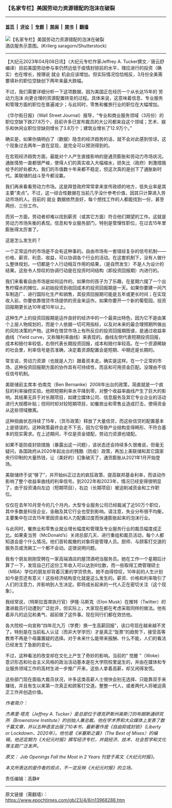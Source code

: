 ### 【名家专栏】美国劳动力资源错配的泡沫在破裂

---

#### [首页](../../../..?n13968288) &nbsp;|&nbsp; [评论](../../../../../epoch-comment?n13968288) &nbsp;|&nbsp; [专题](../../../../../epoch-special?n13968288) &nbsp;|&nbsp; [禁闻](../../../../../epoch-news?n13968288) &nbsp;|&nbsp; [禁书](../../../../../books?n13968288) &nbsp;|&nbsp; [翻墙](https://github.com/gfw-breaker/nogfw/blob/master/README.md?n13968288)


<div><img alt="【名家专栏】美国劳动力资源错配的泡沫在破裂" class="attachment-djy_600_400 size-djy_600_400 wp-post-image" src="https://i.epochtimes.com/assets/uploads/2023/04/id13968289-shutterstock_791793577-700x420-600x400.jpg"/>
<div class="caption">
 酒店服务示意图。(Krilerg saragorn/Shutterstock)
</div></div><hr/><div class="post_content" id="artbody" itemprop="articleBody">
 <!-- article content begin -->
 <p>
  【大纪元2023年04月08日讯】（大纪元专栏作家Jeffrey A. Tucker撰文／唐云舒编译）目前美国劳动参与率仍然远低于疫情封锁前的水平，理应进行的投资（确实）也在增长，按理说
  <ok href="https://www.epochtimes.com/gb/tag/%E5%B0%B1%E4%B8%9A.html">
   就业
  </ok>
  机会应该增加。但实际情况恰恰相反，3月份全美需要填补的职位空缺创下两年来最大跌幅。
 </p>
 <p>
  不过，我们需要详细分析一下这项数据，因为美国正在经历一个从长达15年的
  <ok href="https://www.epochtimes.com/gb/tag/%E5%8A%B3%E5%8A%A8%E5%8A%9B%E6%B3%A1%E6%B2%AB.html">
   劳动力泡沫
  </ok>
  向更合理的资源配置转变的过程。具体来说，这意味着信息、专业服务和管理方面的职位在普遍减少；与此同时，零售和餐旅行业的职位在大幅增加。
 </p>
 <p>
  《华尔街日报》（Wall Street Journal）报导，“专业和商业服务领域（3月份）的职位空缺下跌27.8万个，目前许多已宣布裁员的大公司都来自这个领域；艺术、娱乐和休闲业职位空缺则增长了3.8万个；建筑业增长了12.9万个。”
 </p>
 <p>
  确实是，如果你搞明白了（数据）隐含的经济趋势的话，就不会对此感到惊讶。这个现象过去两年一直在显现，是完全可以预测得到的。
 </p>
 <p>
  在宏观经济趋势方面，最能对个人产生直接影响的是通货膨胀和劳动力市场状况。通胀情势一直都很严峻，使得人们的真实收入大幅缩水，损失比（政府）刺激措施给予的好处都大。我们的币值数十年来都不稳定，但这次真的是创下了通胀新时代。美联储的战斗至今都没赢。
 </p>
 <p>
  我们再来看看劳动力市场。这是拜登政府常常拿来宣传政绩的地方，低失业率是其主要“卖点”。不过，这一综合性数据在当前几乎没什参考价值，因其只计算进入劳动市场的人。目前的
  <ok href="https://www.epochtimes.com/gb/tag/%E5%B0%B1%E4%B8%9A.html">
   就业
  </ok>
  数据依然良好，每个想找工作的人都能找到一份，甚至两份、三份工作。
 </p>
 <p>
  而另一方面，劳动者却难以找到薪资（或其它方面）符合他们期望的工作。这就是劳动力市场失衡的表现。信息和专业服务部门，特别是管理性职位，在过去15年里膨胀得太厉害了。
 </p>
 <p>
  这是怎么发生的？
 </p>
 <p>
  一个正常运作的市场是不会有这种事的。自由市场有一套错综复杂的信号机制——价格、薪资、利息、收益，可以协调各个行业的活动。在这套机制下，没有人做什么整体规划，一切都是个人行动相互作用的结果，（是自然发生）不是人为设计的结果。这些令人惊叹的协调行动是在投资时间结构（即投资回报期）内进行的。
 </p>
 <p>
  我们来看看自由市场是如何运作的。如果你的孩子为了乐趣，在星期六摆了一个出售柠檬水的摊位，从初始投资到收回成本的投资回报期是一天。如果你要建一间汽车制造厂、进行国际化生产和销售，其投资回报期可能是五年或更长时间；在实现收入前，你要依靠借贷市场提供的资金来运作。如果你要开一个新的葡萄园，投资回报期更长达10年或10年以上。
 </p>
 <p>
  这种生产上的投资回报期是运作良好的经济中的一个最突出特色，因为它不是由某个上层人物规划的，而是个人依据一切可用指标，以及对未来的最合理预期所做出的风险决策的产物。这种在借贷市场上有所反应的投资回报期图谱，是通过收益率曲线（Yield curve，又称殖利率曲线）来表现的。曲线左侧代表短期投资回报，成本和赔付率较低，右侧代表长期投资回报，成本和赔付率较高。在一个资源稀缺的社会里，利率信号是否准确，决定着资源配置会是短期、中期还是长期的。
 </p>
 <p>
  常言说，劳动力资源（也就是人力）跟着资本走。确实是这样。在一个正常的市场，这种投资回报期方面的协作具有可持续性，而且和可用资金匹配。没理由不信任信号机制。
 </p>
 <p>
  美联储前主席本‧伯南克（Ben Bernanke）2008年出台的政策，简直就是一个疯狂的利率操控实验。他把短期利率水平降到零，对整个收益率曲线产生了巨大的影响。其结果无异于对长期项目，如建立媒体公司、信息服务及其它专业企业的活动进行大规模补贴；但同时却对较短期项目，如餐旅业和零售业造成打击，使得资金从这些领域撤离。
 </p>
 <p>
  这种扭曲状态持续了15年，（货币政策）释放了大量信贷，而这些信贷的配置基本上是错误的。这种政策最终会走不下去，因为它导致产业结构变得畸形、不符合基本的现实需求。在上述期间，不仅是资金错配，劳动力资源也错配。
 </p>
 <p>
  如果不是防疫封锁措施（暴露出这一问题），该状态还会持续多久很难说，但毫无疑问，各国政府从2020年起出台的残酷（防疫）政策，再加上美联储和其它国家央行印制的大量热钱，让（美好的）幻象破灭了，通货膨胀从2021年1月开始登场。
 </p>
 <p>
  美联储终于说“够了”，并开始纠正过去的疯狂政策、提高联邦基金利率，而该动作影响了整个收益率曲线的利率信号。到2022年和2023年，情况已经变得很明显了，由于投资涌向左边（短期项目），右边（长期项目）被迫削减资金和工作职位。
 </p>
 <p>
  仅仅在去年10月至今的几个月内，大型专业服务公司已经裁减了近50万个职位，其中多数是科技企业，金融及其它行业也受到影响。请注意，失业分布很不均衡，主要集中在过去15年里因资金和人力配置过度而快速膨胀起来的泡沫行业。
 </p>
 <p>
  与此同时，餐旅业和零售业就业增长幅度和管理及专业服务行业的裁员幅度成正比。如果麦当劳（McDonald’s）关闭总部几天、进行重组和裁员活动，每个人都知道会是个什么情况。他们首轮裁撤的对象将是管理人员。厨师、与顾客打交道的服务员或洗碗工一个都不会动。这很说明问题。
 </p>
 <p>
  我有个朋友刚刚受聘在一家高端酒店的屋顶酒吧当服务员。她在工作一个星期后计算了一下，发现自己打这份工年收入可以达到6位数，而一些取得工商管理硕士（MBA）学位的朋友却背着沉重的学贷债务。她不由得惊叹，10年前的人生计划如今是否还有意义！这些经济结构变化就是这么发生的。薪资、价格和利率吸引了人们的注意力，并影响到人生决定。即将成长起来的一代人正在密切关注（这个现象）。
 </p>
 <p>
  我经常说，（特斯拉首席执行官）伊隆‧马斯克（Elon Musk）在推特（Twitter）的激进裁员行动遭到广泛批评，但实际上，大家现在都在考虑采取同样的做法。他有着非凡的远见和勇气、超前做了这件事。现在同行们都在效仿他。
 </p>
 <p>
  各大院校一向宣称“四年花九万（学费）换一生高薪回报”，该口号现在越来越不灵了。特别是在当前私人认证（而非大学学历）才是真正“饭票”的趋势下，接受高等教育不再是个毋庸置疑的选择。对于未来什么能带来报酬、什么不能，人们的看法已经发生了急剧的变化。
 </p>
 <p>
  不过，这种看法的改变却在文化上产生了奇妙的影响。当前的“
  <ok href="https://www.epochtimes.com/gb/tag/%E8%A7%89%E9%86%92.html">
   觉醒
  </ok>
  ”（Woke）意识形态和社会主义风格的政治活动基本是在大学院校里诞生的，并由在媒体和专业服务领域工作的高材生进一步推广开来，这些人拿着高薪，却又闲得发慌。
 </p>
 <p>
  这些部门现在面临大裁员状况，许多这类高薪人士很快会别无选择、只能靠双手来赚钱，并且有生以来第一次真正和顾客打交道。整整一代人，或者两代人将被迫真正工作并创造价值。
 </p>
 <p>
  <em>
   作者简介：
  </em>
 </p>
 <p>
  <em>
   杰弗里‧塔克（Jeffrey A. Tucker）是总部位于德克萨斯州奥斯汀的布朗斯通研究所（Brownstone Institute）的创始人兼总裁。他在学术界和大众媒体上发表了数千篇文章，并以五种语言出版了10本书，最新著作是《自由抑或封锁》（Liberty or Lockdown，2020年）。他也是《米塞斯之最》（The Best of Mises）的编辑。他还定期为《大纪元时报》撰写经济专栏，并就经济、技术、社会哲学和文化等主题广泛发声。
  </em>
 </p>
 <p>
  <em>
   原文：
   <ok href="https://www.theepochtimes.com/job-openings-fall-the-most-in-2-years_5173658.html">
    Job Openings Fall the Most in 2 Years
   </ok>
   刊登于英文《大纪元时报》。
  </em>
 </p>
 <p>
  <em>
   本文所表达的是作者的观点，不一定反映《大纪元时报》的立场。
  </em>
 </p>
 <p>
  责任编辑：高静#
 </p>
 <!-- article content end -->
 <div id="below_article_ad">
 </div>
</div>


---

原文链接（需翻墙）：https://www.epochtimes.com/gb/23/4/8/n13968288.htm